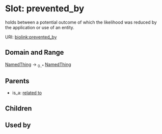 
# Slot: prevented_by


holds between a potential outcome of which the likelihood was reduced by the application or use of an entity.

URI: [biolink:prevented_by](https://w3id.org/biolink/vocab/prevented_by)


## Domain and Range

[NamedThing](NamedThing.md) ->  <sub>0..*</sub>
 [NamedThing](NamedThing.md)

## Parents

 *  is_a: [related to](related_to.md)

## Children


## Used by


